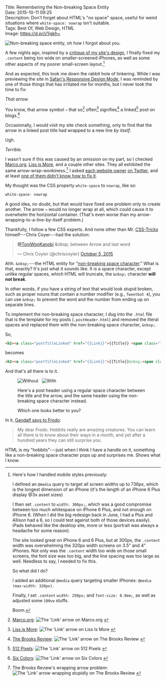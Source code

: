 Title: Remembering the Non-breaking Space Entity  
Date: 2015-10-11 09:25  
Description: Don't forget about HTML's "no space" space, useful for weird situations where `white-space: nowrap` isn't suitable.  
Tags: Best Of, Web Design, HTML  
Image: https://d.pr/i/1igkh+  

![Non-breaking space entity, oh how I forgot about you.][1]

A few nights ago, inspired by a [critique of my site's design][2], I finally fixed my `.content` being too wide on smaller-screened iPhones, as well as some other aspects of my poorer small-screen layout.[^1]

And as expected, this took me down the rabbit hole of tinkering. While I was previewing the site in [Safari's Responsive Design Mode][3], I was reminded by one of those things that has irritated me for months, but I never took the time to fix: 

*That arrow.*
<!-- {.takehome} -->

You know, that arrow symbol `→` that so[^2] often[^3] signifies[^4] a linked[^5] post on blogs.[^6]

Occasionally, I would visit my site check something, only to find that the arrow in a linked post title had wrapped to a new line *by itself*.

Ugh.

*Terrible.*

I wasn't sure if this was caused by an omission on my part, so I checked [Marco.org][4], [Liss is More][5], and a couple other sites. They all exhibited the same arrow-wrap-wonkiness.[^7] I asked [each website owner][6] [on Twitter][7], and at least [one of them didn't know how to fix it][8].

My thought was the CSS property `white-space` to `nowrap`, like so:

```css
white-space: nowrap
```

A good idea, no doubt, but that would have fixed one problem only to create another. The arrow `→` would no longer wrap at all, which could cause it to overwhelm the horizontal container. (That's even worse than my arrow-wrapping-to-a-line-by-itself problem.)

Thankfully, I follow a few CSS experts. And none other than Mr. [CSS-Tricks][9] himself---Chris Coyer---had the solution:

<blockquote lang="en"><p lang="en" dir="ltr"><a href="https://twitter.com/ToniWonKanobi" title="Me on Twitter">@ToniWonKanobi</a> &amp;nbsp; between Arrow and last word</p>&mdash; Chris Coyier (@chriscoyier) <a href="https://twitter.com/chriscoyier/status/651002224525443072" title="Chris Coyier's reply on Twitter">October 5, 2015</a></blockquote>

Ahh. `&nbsp;`---the HTML entity for "[non-breaking space character][10]." What is that, exactly? It's just what it sounds like. It is a space character, except unlike regular spaces, which HTML will truncate, the `&nbsp;` character **will not break**.

In other words, if you have a string of text that would look stupid broken, such as proper nouns that contain a number modifier (e.g., `Tweetbot 4`), you can use `&nbsp;` to prevent the word and the number from ending up on separate lines.

To implement the non-breaking space character, I dug into the `.html` file that is the template for my posts (`.postHeader.html`) and removed the literal spaces and replaced them with the non-breaking space character, `&nbsp;`.

So,

```html
<h2><a class="postTitleLinked" href="{{Link}}">{{Title}} <span class="linkArrow">&#10142;</span></a></h2>
```

becomes

```html
<h2><a class="postTitleLinked" href="{{Link}}">{{Title}}&nbsp;<span class="linkArrow">&#10142;</span></a></h2>
```

And that's all there is to it.

<figure>
	<img class="inlineTwo" src="https://d.pr/i/1igkh+" alt="Without &nbsp;" title="Without &nbsp;">
	<img class="inlineTwo" src="https://d.pr/i/163ur+" alt="With &nbsp;" title="With &nbsp;">
	<figcaption><p>Here's a post header using a regular space character between the title and the arrow, and the same header using the non-breaking space character instead.</p>
<p>Which one looks better to you?</p>
	</figcaption>
</figure>

In it, [Gandalf says to Frodo][11]:

> My dear Frodo. Hobbits really are amazing creatures. You can learn all there is to know about their ways in a month, and yet after a hundred years they can still surprise you.

HTML is my "hobbits"---just when I think I have a handle on it, something like a non-breaking space character pops up and surprises me. Shows what I know.

[^1]: Here's how I handled mobile styles previously:
	
	I defined an `@media` query to target all screen widths up to 736px, which is the longest dimension of an iPhone (it's the length of an iPhone 6 Plus display @3x asset sizes)
	
	I then set `.content` to `width: 300px;`, which was a good compromise between too much whitespace on iPhone 6 Plus, and not enough on iPhone 6. (When I did the big redesign back in June, I had a Plus and Allison had a 6, so I could test against both of those devices easily). iPads behaved like the desktop site, more or less (portrait was always a headache for some reason).
	
	The site looked great on iPhone 6 and 6 Plus, but at 300px, the `.content` width was overwhelming the 320px width screens on 3.5" and 4" iPhones. Not only was the `.content` width too wide on those small screens, the font size was too big, and the line spacing was too large as well. Needless to say, I needed to fix this.
	
	So what did I do?
	
	I added an additional `@media` query targeting smaller iPhones: `@media (max-width: 320px)`.
	
	Finally, I set `.content` `width: 250px;` and `font-size: 0.9em;`, as well as adjusted some `100vw` stuffs.
	
	Boom.
[^2]: [Marco.org][a]:
![The 'Link' arrow  on Marco.org][b] <!-- {style="max-width: 175px;"} -->
[^3]: [Liss is More][c]:
![The 'Link' arrow  on Liss Is More][d] <!-- {style="max-width: 175px;"} -->
[^4]: [The Brooks Review][e]:
![The 'Link' arrow  on The Brooks Review][f] <!-- {style="max-width: 175px;"} -->
[^5]: [512 Pixels][g]:
![The 'Link' arrow on 512 Pixels][h] <!-- {style="max-width: 175px;"} -->
[^6]: [Six Colors][i]:
![The 'Link' arrow  on Six Colors][j] <!-- {style="max-width: 175px;"} -->
[^7]: The Brooks Review's wrapping arrow problem:
![The 'Link' arrow  wrapping stupidly on The Brooks Review][k] <!-- {style="max-width: 175px;"} -->

[a]: http://marco.org "Marco Arment's blog, Marco.org"
[b]: https://d.pr/i/134ms+ "The 'Link' arrow  on Marco.org"
[c]: http://caseyliss.com "Casey Liss's blog, Liss Is More"
[d]: https://d.pr/i/18VCM+ "The 'Link' arrow  on Liss Is More"
[e]: http://brooksreview.net "Ben Brooks's blog, The Brooks Review"
[f]: https://d.pr/i/iFQM+ "The 'Link' arrow  on The Brooks Review"
[g]: http://512pixels.net "Stephen Hackett's blog, 512 Pixels"
[h]: https://d.pr/i/16hmF+ "The 'Link' arrow on 512 Pixels"
[i]: http://sixcolors.com "Jason Snell's website, Six Colors"
[j]: https://d.pr/i/1a2ML+ "The 'Link' arrow  on Six Colors"
[k]: https://d.pr/i/150Nv+ "The 'Link' arrow  wrapping stupidly on The Brooks Review"

[1]: https://d.pr/i/n4zN+ "Non-breaking space entity, oh how I forgot about you."
[2]: https://twitter.com/MTello1984/status/650875060069249024 "A critique of my site's design"
[3]: https://d.pr/i/197dP+ "Safari Responsive Design Mode"
[4]: http://marco.org "Marco Arment's blog, Marco.org"
[5]: http://www.caseyliss.com "Casey Liss's Blog, Liss Is More"
[6]: https://twitter.com/ToniWonKanobi/status/650916959379320832 "Asking Marco Arment about the link arrows"
[7]: https://twitter.com/ToniWonKanobi/status/650917173292986368 "Asking Casey Liss about the link arrows"
[8]: https://twitter.com/caseyliss/status/650980852348887040 "Casey Liss replying"
[9]: https://css-tricks.com "CSS-Tricks, a great resource for CSS"
[10]: https://en.wikipedia.org/wiki/Non-breaking_space "Wikipedia: The Non-breaking Space Entity"
[11]: http://www.imdb.com/title/tt0120737/quotes?item=qt0445987 "The Lord of the Rings: The Fellowship of the Ring quote"